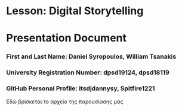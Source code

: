 # Lesson: Digital Storytelling
# Presentation Document

### First and Last Name: Daniel Syropoulos, William Tsanakis
### University Registration Number: dpsd19124, dpsd18119
### GitHub Personal Profile: itsdjdannysy, Spitfire1221


Εδώ βρίσκεται το αρχείο της παρουσίασης μας 
